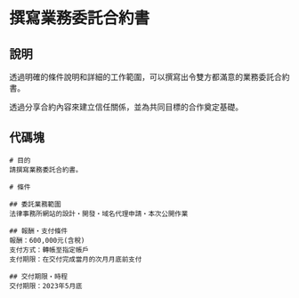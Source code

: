 # 撰寫業務委託合約書

## 說明
透過明確的條件說明和詳細的工作範圍，可以撰寫出令雙方都滿意的業務委託合約書。

透過分享合約內容來建立信任關係，並為共同目標的合作奠定基礎。

## 代碼塊

```plaintext
# 目的
請撰寫業務委託合約書。

# 條件

## 委託業務範圍
法律事務所網站的設計・開發・域名代理申請・本次公開作業

## 報酬・支付條件
報酬：600,000元(含稅)
支付方式：轉帳至指定帳戶
支付期限：在交付完成當月的次月月底前支付

## 交付期限・時程
交付期限：2023年5月底